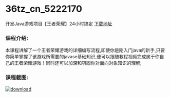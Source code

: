 # 36tz_cn_5222170
开发Java游戏项目【王者荣耀】24小时搞定
[下载地址](http://www.36tz.cn/article/5222170 "下载地址")
### 课程介绍:
本课程讲解了一个王者荣耀游戏的详细编写流程,即使你是刚入门java的新手,只要你简单掌握了该游戏所需要的javase基础知识,便可以跟随教程视频完成属于你自己的王者荣耀游戏！同时还可以加深和巩固你对面向对象知识的理解;

### 课程截图:
[![download](http://36tz.cn/muke_img/2021_12_2-44.png "下载地址")](http://www.36tz.cn "下载地址")
